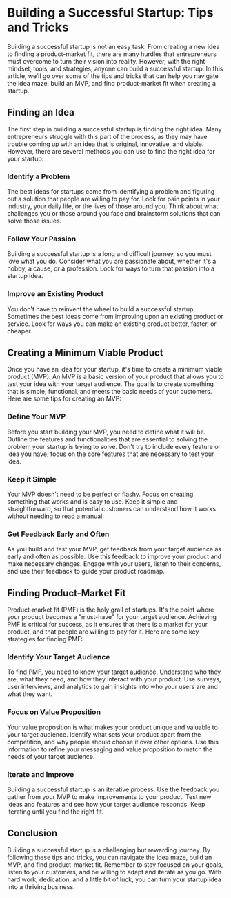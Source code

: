 # Building a Successful Startup: Tips and Tricks

Building a successful startup is not an easy task. From creating a new idea to finding a product-market fit, there are many hurdles that entrepreneurs must overcome to turn their vision into reality. However, with the right mindset, tools, and strategies, anyone can build a successful startup. In this article, we’ll go over some of the tips and tricks that can help you navigate the idea maze, build an MVP, and find product-market fit when creating a startup.

## Finding an Idea

The first step in building a successful startup is finding the right idea. Many entrepreneurs struggle with this part of the process, as they may have trouble coming up with an idea that is original, innovative, and viable. However, there are several methods you can use to find the right idea for your startup:

### Identify a Problem

The best ideas for startups come from identifying a problem and figuring out a solution that people are willing to pay for. Look for pain points in your industry, your daily life, or the lives of those around you. Think about what challenges you or those around you face and brainstorm solutions that can solve those issues.

### Follow Your Passion

Building a successful startup is a long and difficult journey, so you must love what you do. Consider what you are passionate about, whether it's a hobby, a cause, or a profession. Look for ways to turn that passion into a startup idea.

### Improve an Existing Product

You don't have to reinvent the wheel to build a successful startup. Sometimes the best ideas come from improving upon an existing product or service. Look for ways you can make an existing product better, faster, or cheaper.

## Creating a Minimum Viable Product

Once you have an idea for your startup, it's time to create a minimum viable product (MVP). An MVP is a basic version of your product that allows you to test your idea with your target audience. The goal is to create something that is simple, functional, and meets the basic needs of your customers. Here are some tips for creating an MVP:

### Define Your MVP

Before you start building your MVP, you need to define what it will be. Outline the features and functionalities that are essential to solving the problem your startup is trying to solve. Don't try to include every feature or idea you have; focus on the core features that are necessary to test your idea.

### Keep it Simple

Your MVP doesn’t need to be perfect or flashy. Focus on creating something that works and is easy to use. Keep it simple and straightforward, so that potential customers can understand how it works without needing to read a manual.

### Get Feedback Early and Often

As you build and test your MVP, get feedback from your target audience as early and often as possible. Use this feedback to improve your product and make necessary changes. Engage with your users, listen to their concerns, and use their feedback to guide your product roadmap.

## Finding Product-Market Fit

Product-market fit (PMF) is the holy grail of startups. It's the point where your product becomes a "must-have" for your target audience. Achieving PMF is critical for success, as it ensures that there is a market for your product, and that people are willing to pay for it. Here are some key strategies for finding PMF:

### Identify Your Target Audience

To find PMF, you need to know your target audience. Understand who they are, what they need, and how they interact with your product. Use surveys, user interviews, and analytics to gain insights into who your users are and what they want.

### Focus on Value Proposition

Your value proposition is what makes your product unique and valuable to your target audience. Identify what sets your product apart from the competition, and why people should choose it over other options. Use this information to refine your messaging and value proposition to match the needs of your target audience.

### Iterate and Improve

Building a successful startup is an iterative process. Use the feedback you gather from your MVP to make improvements to your product. Test new ideas and features and see how your target audience responds. Keep iterating until you find the right fit.

## Conclusion

Building a successful startup is a challenging but rewarding journey. By following these tips and tricks, you can navigate the idea maze, build an MVP, and find product-market fit. Remember to stay focused on your goals, listen to your customers, and be willing to adapt and iterate as you go. With hard work, dedication, and a little bit of luck, you can turn your startup idea into a thriving business.